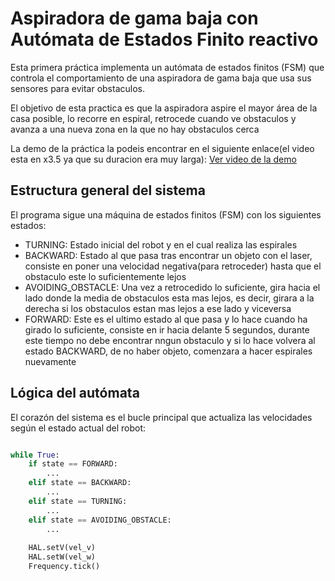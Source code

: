 # Aspiradora de gama baja con Autómata de Estados Finito reactivo
Esta primera práctica implementa un autómata de estados finitos (FSM) que controla el comportamiento de una aspiradora de gama baja que usa sus sensores para evitar obstaculos.

El objetivo de esta practica es que la aspiradora aspire el mayor área de la casa posible, lo recorre en espiral, retrocede cuando ve obstaculos y avanza a una nueva zona en la que no hay obstaculos cerca

La demo de la práctica la podeis encontrar en el siguiente enlace(el video esta en x3.5 ya que su duracion era muy larga): [Ver video de la demo](https://drive.google.com/file/d/1RL-5eyy3iSCq4FYbWVSv6drl4xO3okxa/view?usp=sharing)

## Estructura general del sistema

El programa sigue una máquina de estados finitos (FSM) con los siguientes estados:
  - TURNING: Estado inicial del robot y en el cual realiza las espirales
  - BACKWARD: Estado al que pasa tras encontrar un objeto con el laser, consiste en poner una velocidad negativa(para retroceder) hasta que el obstaculo este lo suficientemente lejos
  - AVOIDING_OBSTACLE: Una vez a retrocedido lo suficiente, gira hacia el lado donde la media de obstaculos esta mas lejos, es decir, girara a la derecha si los obstaculos estan mas lejos a ese lado y viceversa
  - FORWARD: Este es el ultimo estado al que pasa y lo hace cuando ha girado lo suficiente, consiste en ir hacia delante 5 segundos, durante este tiempo no debe encontrar nngun obstaculo y si lo hace volvera al estado BACKWARD, de no haber objeto, comenzara a hacer espirales nuevamente

## Lógica del autómata
El corazón del sistema es el bucle principal que actualiza las velocidades según el estado actual del robot:
```python

while True:
    if state == FORWARD:
        ...
    elif state == BACKWARD:
        ...
    elif state == TURNING:
        ...
    elif state == AVOIDING_OBSTACLE:
        ...
    
    HAL.setV(vel_v)
    HAL.setW(vel_w)
    Frequency.tick()

```









